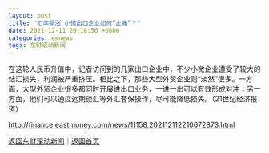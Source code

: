 ```yaml
---
layout: post
title: "汇率飙涨 小微出口企业如何“止痛”？"
date: 2021-12-11 20:18:56 +0800
categories: emnews
tags: 东财滚动新闻
---
```


在这轮人民币升值中，记者访问到的几家出口企业中，不少小微企业遭受了较大的结汇损失，利润被严重挤压。相比之下，那些大型外贸企业则“淡然”很多。一方面，大型外贸企业很多都同时开展进出口业务，一进一出可以有效形成对冲；另一方面，他们可以通过远期锁汇等外汇套保操作，尽可能降低损失。（21世纪经济报道）

<http://finance.eastmoney.com/news/11158,202112112210672873.html>

[返回东财滚动新闻](//finews.withounder.com/emnews/)｜[返回首页](//finews.withounder.com/)